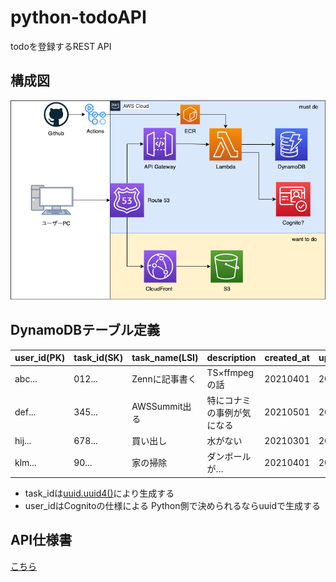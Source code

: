 # python-todoAPI
todoを登録するREST API

## 構成図
![](https://raw.githubusercontent.com/mini-hiori/python-todoAPI/main/docs/architecture.png)

## DynamoDBテーブル定義

| user_id(PK) | task_id(SK) | task_name(LSI) | description | created_at | updated_at | 
| ---- | ---- | ---- | ---- | ---- | ---- |
| abc... | 012... | Zennに記事書く | TS×ffmpegの話 | 20210401 | 20210601 | 
| def... | 345... | AWSSummit出る | 特にコナミの事例が気になる | 20210501 | 20210501 |
| hij... | 678... | 買い出し | 水がない | 20210301 | 20210404 |
| klm... | 90... | 家の掃除 | ダンボールが… | 20210401 | 20210501 |

- task_idは[uuid.uuid4()](https://dev.classmethod.jp/articles/how-generate-uuid-python-uuid4/)により生成する
- user_idはCognitoの仕様による Python側で決められるならuuidで生成する

## API仕様書
[こちら](https://mini-hiori.github.io/python-todoAPI/)